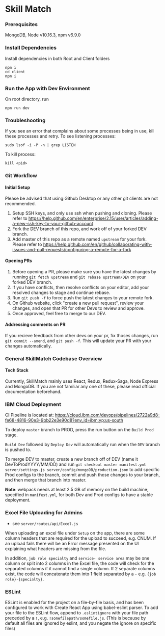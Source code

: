 # Skill Match

### Prerequisites

MongoDB, Node v10.16.3, npm v6.9.0

### Install Dependencies

Install dependencies in both Root and Client folders
```
npm i
cd client
npm i
```

### Run the App with Dev Environment

On root directory, run
```
npm run dev
```

### Troubleshooting

If you see an error that complains about some processes being in use, kill these processes and retry.
To see listening processes:
```
sudo lsof -i -P -n | grep LISTEN
```
To kill process:
```
kill <pid>
```

### Git Workflow

#### Initial Setup

Please be advised that using Github Desktop or any other git clients are not recommended.

1. Setup SSH keys, and only use ssh when pushing and cloning. Please refer to https://help.github.com/en/enterprise/2.15/user/articles/adding-a-new-ssh-key-to-your-github-account
2. Fork the DEV branch of this repo, and work off of your forked DEV branch.
3. Add master of this repo as a remote named `upstream` for your fork. Please refer to https://help.github.com/en/github/collaborating-with-issues-and-pull-requests/configuring-a-remote-for-a-fork

#### Opening PRs

1. Before opening a PR, please make sure you have the latest changes by running `git fetch upstream` and `git rebase upstream/DEV` on your forked DEV branch.
2. If you have conflicts, then resolve conflicts on your editor, add your resolved changes to stage and continue rebase.
3. Run `git push -f` to force push the latest changes to your remote fork.
4. On Github website, click "create a new pull request", review your changes, and open that PR for other Devs to review and approve.
5. Once approved, feel free to merge to our DEV.

#### Addressing comments on PR

If you recieve feedback from other devs on your pr, fix thoses changes, run `git commit --amend`, and `git push -f`. This will update your PR with your changes automatically.

### General SkillMatch Codebase Overview

#### Tech Stack

Currently, SkillMatch mainly uses React, Redux, Redux-Saga, Node Express and MongoDB. If you are not familiar any one of these, please read official documentation beforehand.

### IBM Cloud Deployment

CI Pipeline is located at: https://cloud.ibm.com/devops/pipelines/2722a9d8-fe68-4816-90e3-9bb22e3e90d8?env_id=ibm:yp:us-south

To deploy `master` branch to PROD, press the run button on the `Build Prod` stage.

`Build Dev` followed by `Deploy Dev` will automatically run when the `DEV` branch is pushed to.

To merge DEV to master, create a new branch off of DEV (name it DevToProdYYYY/MM/DD) and run `git checkout master manifest.yml server/settings.js server/config/mongoDB/production.json` to add specific Prod configs to the branch, commit and push those changes to your branch, and then merge that branch into master.

**Note**: webpack needs at least 2.5 GB of memory on the build machine, specified in `manifest.yml`, for both Dev and Prod configs to have a stable deployment.

### Excel File Uploading for Admins

* see `server/routes/api/Excel.js`

When uploading an excel file under `Setup` on the app, there are some column headers that are required for the upload to succeed, e.g. CNUM. If an upload fails there will be an Error message presented on the UI explaining what headers are missing from the file.

In addition, `job role specialty` and `service- service area` may be one column or split into 2 columns in the Excel file, the code will check for the separated columns if it cannot find a single column. If 2 separate columns exist, the code will concatenate them into 1 field separated by a `-` e.g. `{job role}-{specialty}`.

### ESLint

ESLint is enabled for the project on a file-by-file basis, and has been configured to work with Create React App using babel-eslint parser. To add your file to the ESLint flow, append to `.eslintignore` with your file path preceded by a `!`, e.g. `!somefilepath/somefile.js`. (This is because by default all files are ignored by eslint, and you negate the ignore on specific files)
